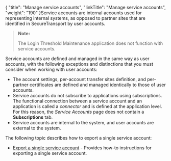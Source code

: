 {
    "title": "Manage service accounts",
    "linkTitle": "Manage service accounts",
    "weight": "190"
}Service accounts are internal accounts used for representing internal systems, as opposed to partner sites that are identified in <span class="mc-variable axway_variables.Component_Short_Name variable">SecureTransport</span> by user accounts.

> **Note:**
>
> The Login Threshold Maintenance application does not function with service accounts.

Service accounts are defined and managed in the same way as user accounts, with the following exceptions and distinctions that you must consider when working with user accounts:

-   The account settings, per-account transfer sites definition, and per-partner certificates are defined and managed identically to those of user accounts.
-   Service accounts do not subscribe to applications using subscriptions. The functional connection between a service account and an application is called a *connector* and is defined at the application level. For this reason, the *Service Accounts* page does not contain a **Subscriptions** tab.
-   Service accounts are internal to the system, and user accounts are external to the system.

The following topic describes how to export a single service account:

-   <a href="t_st_export_single_service_account" class="MCXref xref">Export a single service account</a> - Provides how-to instructions for exporting a single service account.

